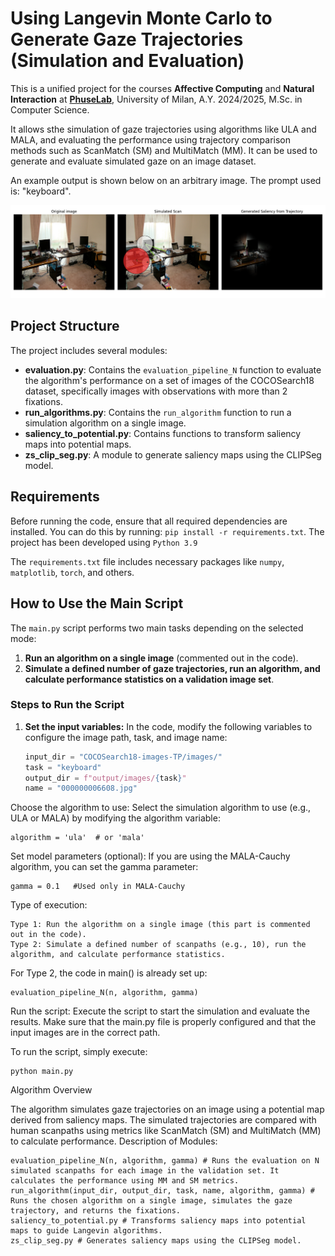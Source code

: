 # Using Langevin Monte Carlo to Generate Gaze Trajectories (Simulation and Evaluation)

This is a unified project for the courses **Affective Computing** and **Natural Interaction** at [**PhuseLab**](https://phuselab.di.unimi.it/), University of Milan, A.Y. 2024/2025, M.Sc. in Computer Science.

It allows sthe simulation of gaze trajectories using algorithms like ULA and MALA, and evaluating the performance using trajectory comparison methods such as ScanMatch (SM) and MultiMatch (MM). It can be used to generate and evaluate simulated gaze on an image dataset.

An example output is shown below on an arbitrary image. The prompt used is: "keyboard".

![simulation](simulation.png)

## Project Structure

The project includes several modules:

- **evaluation.py**: Contains the `evaluation_pipeline_N` function to evaluate the algorithm's performance on a set of images of the COCOSearch18 dataset, specifically images with observations with more than 2 fixations.
- **run_algorithms.py**: Contains the `run_algorithm` function to run a simulation algorithm on a single image.
- **saliency_to_potential.py**: Contains functions to transform saliency maps into potential maps.
- **zs_clip_seg.py**: A module to generate saliency maps using the CLIPSeg model.

## Requirements

Before running the code, ensure that all required dependencies are installed. You can do this by running: `pip install -r requirements.txt`.
The project has been developed using `Python 3.9`

The `requirements.txt` file includes necessary packages like `numpy`, `matplotlib`, `torch`, and others.

## How to Use the Main Script

The `main.py` script performs two main tasks depending on the selected mode:

1. **Run an algorithm on a single image** (commented out in the code).
2. **Simulate a defined number of gaze trajectories, run an algorithm, and calculate performance statistics on a validation image set**.

### Steps to Run the Script

1. **Set the input variables:**
   In the code, modify the following variables to configure the image path, task, and image name:
   ```python
   input_dir = "COCOSearch18-images-TP/images/"
   task = "keyboard"
   output_dir = f"output/images/{task}"
   name = "000000006608.jpg"

Choose the algorithm to use: Select the simulation algorithm to use (e.g., ULA or MALA) by modifying the algorithm variable:

    algorithm = 'ula'  # or 'mala'

Set model parameters (optional): If you are using the MALA-Cauchy algorithm, you can set the gamma parameter:

    gamma = 0.1   #Used only in MALA-Cauchy

Type of execution:

    Type 1: Run the algorithm on a single image (this part is commented out in the code).
    Type 2: Simulate a defined number of scanpaths (e.g., 10), run the algorithm, and calculate performance statistics.

For Type 2, the code in main() is already set up:

    evaluation_pipeline_N(n, algorithm, gamma)

Run the script: Execute the script to start the simulation and evaluate the results. Make sure that the main.py file is properly configured and that the input images are in the correct path.

To run the script, simply execute:

    python main.py

Algorithm Overview

The algorithm simulates gaze trajectories on an image using a potential map derived from saliency maps. The simulated trajectories are compared with human scanpaths using metrics like ScanMatch (SM) and MultiMatch (MM) to calculate performance.
Description of Modules:

    evaluation_pipeline_N(n, algorithm, gamma) # Runs the evaluation on N simulated scanpaths for each image in the validation set. It calculates the performance using MM and SM metrics.
    run_algorithm(input_dir, output_dir, task, name, algorithm, gamma) # Runs the chosen algorithm on a single image, simulates the gaze trajectory, and returns the fixations.
    saliency_to_potential.py # Transforms saliency maps into potential maps to guide Langevin algorithms.
    zs_clip_seg.py # Generates saliency maps using the CLIPSeg model.
